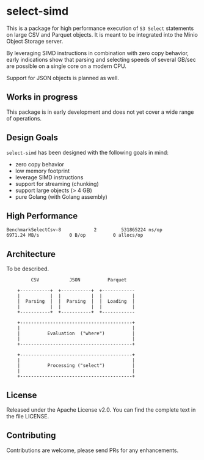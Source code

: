 # select-simd

This is a package for high performance execution of `S3 Select` statements on large CSV and Parquet objects. It is meant to be integrated into the Minio Object Storage server.

By leveraging SIMD instructions in combination with zero copy behavior, early indications show that parsing and selecting speeds of several GB/sec are possible on a single core on a modern CPU.

Support for JSON objects is planned as well.

## Works in progress

This package is in early development and does not yet cover a wide range of operations.

## Design Goals

`select-simd` has been designed with the following goals in mind:

- zero copy behavior
- low memory footprint
- leverage SIMD instructions
- support for streaming (chunking)
- support large objects (> 4 GB)
- pure Golang (with Golang assembly)

## High Performance

```
BenchmarkSelectCsv-8            2         531865224 ns/op        6971.24 MB/s           0 B/op          0 allocs/op
```

## Architecture

To be described.

```
         CSV           JSON          Parquet

    +-----------+  +-----------+  +------------
    |           |  |           |  |           |
    |  Parsing  |  |  Parsing  |  |  Loading  |
    |           |  |           |  |           |
    +-----------+  +-----------+  +------------

    +-----------------------------------------+
    |                                         |
    |          Evaluation  ("where")          |
    |                                         |
    +-----------------------------------------+

    +-----------------------------------------+
    |                                         |
    |          Processing ("select")          |
    |                                         |
    +-----------------------------------------+
```

## License

Released under the Apache License v2.0. You can find the complete text in the file LICENSE.

## Contributing

Contributions are welcome, please send PRs for any enhancements.
